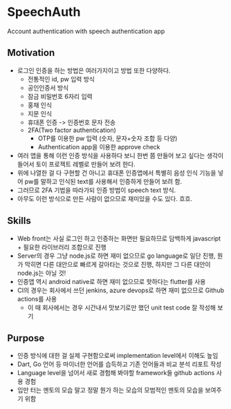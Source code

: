 # SpeechAuth

Account authentication with speech authentication app

## Motivation

- 로그인 인증을 하는 방법은 여러가지이고 방법 또한 다양하다.
  - 전통적인 id, pw 입력 방식
  - 공인인증서 방식
  - 잠금 비밀번호 6자리 입력
  - 홍채 인식
  - 지문 인식
  - 휴대폰 인증 -> 인증번호 문자 전송
  - 2FA(Two factor authentication)
    - OTP를 이용한 pw 입력 (숫자, 문자+숫자 조합 등 다양)
    - Authentication app을 이용한 approve check
- 여러 앱을 통해 이런 인증 방식을 사용하다 보니 한번 쯤 만들어 보고 싶다는 생각이 들어서 토이 프로젝트 레벨로 만들어 보려 한다.
- 위에 나열한 걸 다 구현할 건 아니고 휴대폰 인증앱에서 특별히 음성 인식 기능을 넣어 pw를 말하고 인식된 text를 사용해서 인증하게 만들어 보려 함.
- 그러므로 2FA 기법을 따라가되 인증 방법이 speech text 방식.
- 아무도 이런 방식으로 만든 사람이 없으므로 재미있을 수도 있다. 흐흐.

## Skills

- Web front는 사실 로그인 하고 인증하는 화면만 필요하므로 담백하게 javascript + 필요한 라이브러리 조합으로 진행
- Server의 경우 그냥 node.js로 하면 재미 없으므로 go language로 일단 진행, 뭔가 막히면 다른 대안으로 빠르게 갈아타는 것으로 진행, 하지만 그 다른 대안이 node.js는 아닐 것!
- 인증앱 역시 android native로 하면 재미 없으므로 핫하다는 flutter를 사용
- CI의 경우는 회사에서 쓰던 jenkins, azure devops로 하면 재미 없으므로 Github actions를 사용
  - 이 때 회사에서는 경우 시간내서 맛보기로만 했던 unit test code 잘 작성해 보기

## Purpose

- 인증 방식에 대한 걸 실제 구현함으로써 implementation level에서 이해도 높임
- Dart, Go 언어 등 마이너한 언어를 습득하고 기존 언어들과 비교 분석 리포트 작성
- Language level을 넘어서 새로 경험해 봐야할 framework들 github actions 사용 경험
- 입만 터는 멘토의 모습 말고 정말 뭔가 하는 모습의 모범적인 멘토의 모습을 보여주기 위함
